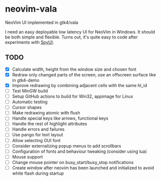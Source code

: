 # neovim-vala
NeoVim UI implemented in gtk4/vala

I need an easy deployable low latency UI for NeoVim in Windows. It should be both simple and flexible.
Turns out, it's quite easy to code after experiments with [SpyUI](https://github.com/sakhnik/nvim-gdb/blob/07aa4b435a832b122154a157ab6892ac4efb81fb/test/spy_ui.py).

## TODO

- [x] Calculate width, height from the window size and chosen font
- [x] Redraw only changed parts of the screen, use an offscreen surface like in gtk4-demo
- [x] Improve redrawing by combining adjacent cells with the same hl_id
- [ ] Test MinGW build
- [ ] Setup GitHub actions to build for Win32, appimage for Linux
- [ ] Automatic testing
- [ ] Cursor shapes
- [ ] Make redrawing atomic with flush
- [ ] Handle special keys like arrows, functional keys
- [ ] Handle the rest of highlight attributes
- [ ] Handle errors and failures
- [ ] Use pango for text layout
- [ ] Allow selecting GUI font
- [ ] Consider externalizing popup menus to add scrollbars
- [ ] Configuration of fonts and behaviour tweaking (consider using lua)
- [ ] Mouse support
- [ ] Change mouse pointer on busy_start/busy_stop notifications
- [ ] Create window after neovim has been launched and initialized to avoid white flash during startup
